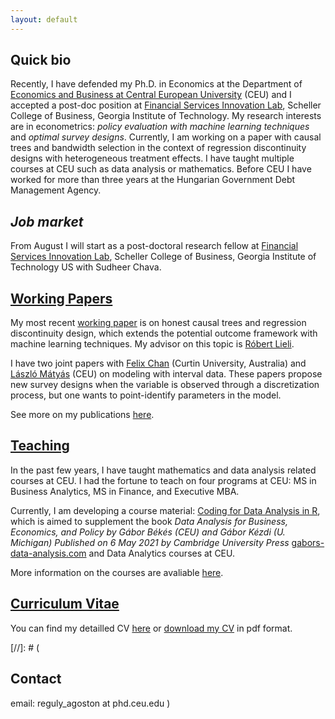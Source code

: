 ```yaml
---
layout: default
---
```


## Quick bio
  Recently, I have defended my Ph.D. in Economics at the Department of [Economics and Business at Central European University](https://economics.ceu.edu/) (CEU) and I accepted a post-doc position at [Financial Services Innovation Lab](https://fintech.gatech.edu/#/), Scheller College of Business, Georgia Institute of Technology. My research interests are in econometrics: *policy evaluation with machine learning techniques* and *optimal survey designs*. Currently, I am working on a paper with causal trees and bandwidth selection in the context of regression discontinuity designs with heterogeneous treatment effects. I have taught multiple courses at CEU such as data analysis or mathematics. Before CEU I have worked for more than three years at the Hungarian Government Debt Management Agency. 
  
## *Job market*
  From August I will start as a post-doctoral research fellow at [Financial Services Innovation Lab](https://fintech.gatech.edu/#/), Scheller College of Business, Georgia Institute of Technology US with Sudheer Chava.

## [Working Papers](./papers.md)

My most recent [working paper](https://arxiv.org/abs/2106.11640) is on honest causal trees and regression discontinuity design, which extends the potential outcome framework with machine learning techniques. My advisor on this topic is [Róbert Lieli](https://sites.google.com/site/robertplieli/).

I have two joint papers with [Felix Chan](https://staffportal.curtin.edu.au/staff/profile/view/felix-chan-885a727c/) (Curtin University, Australia) and [László Mátyás](http://www.personal.ceu.hu/staff/matyas/) (CEU) on modeling with interval data. These papers propose new survey designs when the variable is observed through a discretization process, but one wants to point-identify parameters in the model.

See more on my publications [here](.papers.md).


## [Teaching](./teaching.md)

In the past few years, I have taught mathematics and data analysis related courses at CEU. I had the fortune to teach on four programs at CEU: MS in Business Analytics, MS in Finance, and Executive MBA.

Currently, I am developing a course material: [Coding for Data Analysis in R](https://github.com/gabors-data-analysis/da-coding-rstats), which is aimed to supplement the book *Data Analysis for Business, Economics, and Policy by Gábor Békés (CEU) and Gábor Kézdi (U. Michigan) Published on 6 May 2021 by Cambridge University Press* [gabors-data-analysis.com](https://gabors-data-analysis.com/) and Data Analytics courses at CEU.


More information on the courses are avaliable [here](./teaching.md).

## [Curriculum Vitae](./cv.md)

You can find my detailled CV [here](./cv.md) or 
<a href="./assets/img/CV.pdf" download="reguly_cv">download my CV</a>
in pdf format.

[//]: # (
## Contact

email: reguly_agoston at phd.ceu.edu
)
